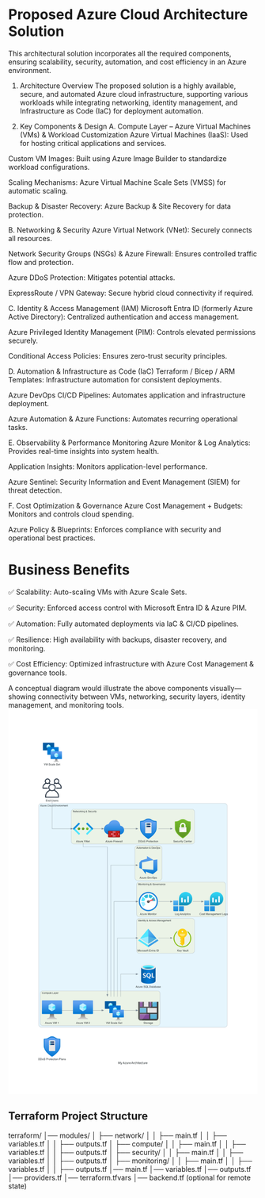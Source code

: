 # Proposed Azure Cloud Architecture Solution
This architectural solution incorporates all the required components, ensuring scalability, security, automation, and cost efficiency in an Azure environment.

1. Architecture Overview
The proposed solution is a highly available, secure, and automated Azure cloud infrastructure, supporting various workloads while integrating networking, identity management, and Infrastructure as Code (IaC) for deployment automation.

2. Key Components & Design
A. Compute Layer – Azure Virtual Machines (VMs) & Workload Customization
Azure Virtual Machines (IaaS): Used for hosting critical applications and services.

Custom VM Images: Built using Azure Image Builder to standardize workload configurations.

Scaling Mechanisms: Azure Virtual Machine Scale Sets (VMSS) for automatic scaling.

Backup & Disaster Recovery: Azure Backup & Site Recovery for data protection.

B. Networking & Security
Azure Virtual Network (VNet): Securely connects all resources.

Network Security Groups (NSGs) & Azure Firewall: Ensures controlled traffic flow and protection.

Azure DDoS Protection: Mitigates potential attacks.

ExpressRoute / VPN Gateway: Secure hybrid cloud connectivity if required.

C. Identity & Access Management (IAM)
Microsoft Entra ID (formerly Azure Active Directory): Centralized authentication and access management.

Azure Privileged Identity Management (PIM): Controls elevated permissions securely.

Conditional Access Policies: Ensures zero-trust security principles.

D. Automation & Infrastructure as Code (IaC)
Terraform / Bicep / ARM Templates: Infrastructure automation for consistent deployments.

Azure DevOps CI/CD Pipelines: Automates application and infrastructure deployment.

Azure Automation & Azure Functions: Automates recurring operational tasks.

E. Observability & Performance Monitoring
Azure Monitor & Log Analytics: Provides real-time insights into system health.

Application Insights: Monitors application-level performance.

Azure Sentinel: Security Information and Event Management (SIEM) for threat detection.

F. Cost Optimization & Governance
Azure Cost Management + Budgets: Monitors and controls cloud spending.

Azure Policy & Blueprints: Enforces compliance with security and operational best practices.

# Business Benefits
✅ Scalability: Auto-scaling VMs with Azure Scale Sets.

✅ Security: Enforced access control with Microsoft Entra ID & Azure PIM.

✅ Automation: Fully automated deployments via IaC & CI/CD pipelines.

✅ Resilience: High availability with backups, disaster recovery, and monitoring.

✅ Cost Efficiency: Optimized infrastructure with Azure Cost Management & governance tools.

A conceptual diagram would illustrate the above components visually—showing connectivity between VMs, networking, security layers, identity management, and monitoring tools.
![Alt text](images/my_azure_architecture.png)

Terraform Project Structure
---------------------------
terraform/
│── modules/
│   ├── network/
│   │   ├── main.tf
│   │   ├── variables.tf
│   │   ├── outputs.tf
│   ├── compute/
│   │   ├── main.tf
│   │   ├── variables.tf
│   │   ├── outputs.tf
│   ├── security/
│   │   ├── main.tf
│   │   ├── variables.tf
│   │   ├── outputs.tf
│   ├── monitoring/
│   │   ├── main.tf
│   │   ├── variables.tf
│   │   ├── outputs.tf
│── main.tf
│── variables.tf
│── outputs.tf
│── providers.tf
│── terraform.tfvars
│── backend.tf (optional for remote state)
